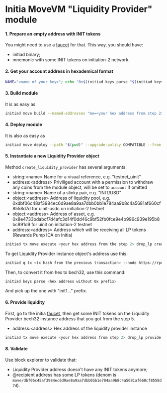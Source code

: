 # Initia MoveVM "Liquidity Provider" module

#### 1. Prepare an empty address with INIT tokens

You might need to use a [faucet](https://faucet.testnet.initia.xyz/) for that.
This way, you should have:

- initiad binary;
- mnemonic with some INIT tokens on initiation-2 network.

#### 2. Get your account address in hexademical format

```bash
NAME="<name of your key>"; echo "0x$(initiad keys parse "$(initiad keys show "$NAME" --output json | jq -r '.address')" --output json | jq -r '.bytes' | tr '[:upper:]' '[:lower:]')"
```

#### 3. Build module

It is as easy as

```bash
initiad move build --named-addresses "me=<your hex address from step 2>"
```

#### 4. Deploy module

It is also as easy as

```bash
initiad move deploy --path "$(pwd)" --upgrade-policy COMPATIBLE --from <name of your key> --gas auto --gas-adjustment 1.5 --gas-prices 0.025uinit --node https://rpc.initiation-2.initia.xyz:443 --chain-id initiation-2
```

#### 5. Instantiate a new Liquidity Provider object

Method `create_liquidity_provider` has several arguments:

- string:\<name\> Name for a visual reference, e.g. "testnet_uinit"
- address:\<address\> Priviliged account with a permission to withdraw any coins from the module object, will be set to `account` if omitted
- string:\<name\> Name of a slinky pair, e.g. "INIT/USD"
- object:\<address\> Address of liquidity pool, e.g. 0xdbf06c48af3984ec6d9ae8a9aa7dbb0bb1e784aa9b8c4a5681af660cf8558d7d for uinit-usdc on initiation-2 testnet
- object:\<address\> Address of asset, e.g. 0x8e4733bdabcf7d4afc3d14f0dd46c9bf52fb0fce9e4b996c939e195b8bc891d9 for uinit on initiation-2 testnet
- address:\<address\> Address which will be receiving all LP tokens (Rewards Pump ICA on Initia)

```bash
initiad tx move execute <your hex address from the step 2> drop_lp create_liquidity_provider --args '["string:<name>", "address:<backup address>", "string:INIT/USD", "object:<lp_metadata_address>", "object:<input_token_address>", "address:<lp_recepient>"]' --from <name of your key> --node https://rpc.initiation-2.initia.xyz:443 --chain-id initiation-2 --gas auto --gas-adjustment 1.5 --gas-prices 0.025uinit
```

To get Liquidity Provider instance object's address use this:

```bash
initiad q tx <tx hash from the previous transaction> --node https://rpc.initiation-2.initia.xyz:443 -o j | jq '.events[] | select(.attributes[].value | contains("CreateLiquidityProviderEvent")) | .attributes[] | select(.key == "data").value | fromjson.lp_address' | sed 's/\"//g'
```

Then, to convert it from hex to bech32, use this command:

```bash
initiad keys parse <hex address without 0x prefix>
```

And pick up the one with "init1..." prefix.

#### 6. Provide liquidity

First, go to the initia [faucet](https://faucet.testnet.initia.xyz/),
then get some INIT tokens on the Liquidity Provider bech32 instance address that you got from the step 5.

- address:\<address\> Hex address of the liquidity provider instance

```bash
initiad tx move execute <your hex address from step 2> drop_lp provide '["address:<hex_lp_address>"]' --from <name of your key> --gas auto --gas-adjustment 1.5 --gas-prices 0.025uinit --node https://rpc.initiation-2.initia.xyz:443 --chain-id initiation-2
```

#### 8. Validate

Use block explorer to validate that:

- Liquidity Provider address doesn't have any INIT tokens anymore;
- @recipient address has some LP tokens (denom is
  `move/dbf06c48af3984ec6d9ae8a9aa7dbb0bb1e784aa9b8c4a5681af660cf8558d7d`).
